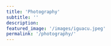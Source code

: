 ```yaml
---
title: 'Photography'
subtitle: ''
description: 
featured_image: '/images/iguacu.jpeg'
permalink: '/photography/'
---
```


